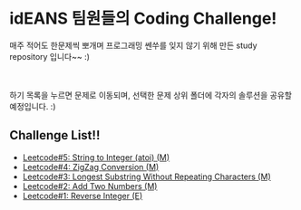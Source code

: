 # idEANS 팀원들의 Coding Challenge!
매주 적어도 한문제씩 뽀개며 프로그래밍 쎈쑤를 잊지 않기 위해 만든 study repository 입니다~~ :)
<br/> <br/> <br/> 

하기 목록을 누르면 문제로 이동되며, 선택한 문제 상위 폴더에 각자의 솔루션을 공유할 예정입니다. :)

## Challenge List!!
- [Leetcode#5: String to Integer (atoi) (M)](https://github.com/THEidEANS/Algorithm_Study/blob/master/05wk03/problem5.md)
- [Leetcode#4: ZigZag Conversion (M)](https://github.com/THEidEANS/Algorithm_Study/blob/master/05wk02/problem4.md)
- [Leetcode#3: Longest Substring Without Repeating Characters (M)](https://github.com/THEidEANS/Algorithm_Study/blob/master/05wk01/problem3.md)
- [Leetcode#2: Add Two Numbers (M)](https://github.com/THEidEANS/Algorithm_Study/blob/master/02wk03/problem2.md)
- [Leetcode#1: Reverse Integer (E)](https://github.com/THEidEANS/Algorithm_Study/blob/master/02wk03/problem1.md)
